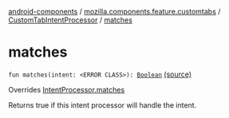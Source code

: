 [android-components](../../index.md) / [mozilla.components.feature.customtabs](../index.md) / [CustomTabIntentProcessor](index.md) / [matches](./matches.md)

# matches

`fun matches(intent: <ERROR CLASS>): `[`Boolean`](https://kotlinlang.org/api/latest/jvm/stdlib/kotlin/-boolean/index.html) [(source)](https://github.com/mozilla-mobile/android-components/blob/master/components/feature/customtabs/src/main/java/mozilla/components/feature/customtabs/CustomTabIntentProcessor.kt#L29)

Overrides [IntentProcessor.matches](../../mozilla.components.feature.intent.processing/-intent-processor/matches.md)

Returns true if this intent processor will handle the intent.

